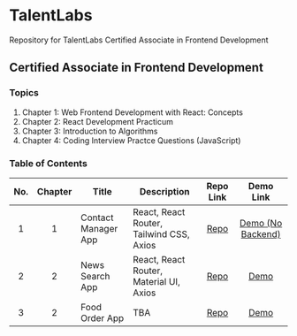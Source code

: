 # TalentLabs

Repository for TalentLabs Certified Associate in Frontend Development

## Certified Associate in Frontend Development

### Topics

1. Chapter 1: Web Frontend Development with React: Concepts
2. Chapter 2: React Development Practicum
3. Chapter 3: Introduction to Algorithms
4. Chapter 4: Coding Interview Practce Questions (JavaScript)

### Table of Contents

| No. | Chapter | Title               | Description                              |                                                                                         Repo Link                                                                                          |                         Demo Link                         |
| :-: | :-----: | ------------------- | ---------------------------------------- | :----------------------------------------------------------------------------------------------------------------------------------------------------------------------------------------: | :-------------------------------------------------------: |
|  1  |    1    | Contact Manager App | React, React Router, Tailwind CSS, Axios | [Repo](https://github.com/Jun-del/TalentLabs/tree/main/Chapter%201%20-%20Web%20Frontend%20Development%20With%20React%20Concepts/Contact%20Manager%20App%20Project/Contact%20Manager%20App) | [Demo (No Backend)](https://contact-manager.aboutjun.me/) |
|  2  |    2    | News Search App     | React, React Router, Material UI, Axios  |                       [Repo](https://github.com/Jun-del/TalentLabs/tree/main/Chapter%202%20-%20React%20Development%20Practicum/News%20Search%20App/news-search-app)                        |             [Demo](https://news.aboutjun.me/)             |
|  3  |    2    | Food Order App      | TBA                                      |                                                                                          [Repo]()                                                                                          |                         [Demo]()                          |
